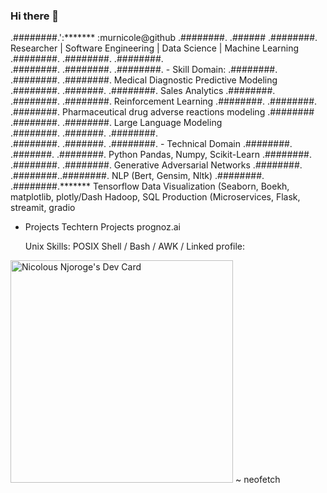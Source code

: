 ### Hi there 👋

<!--
**murnicole/murnicole** is a ✨ _special_ ✨ repository because its `README.md` (this file) appears on your GitHub profile.

Here are some ideas to get you started:

- 🔭 I’m currently working on Machine Learning on Diagnostic Detection
- 🌱 I’m currently learning GenerativeAI
- 👯 I’m looking to collaborate on GenAI

-->
                      
.########.':*******                :murnicole@github
.########.  .######                              .########.  Researcher | Software Engineering  |  Data Science | Machine Learning 
.########.   .########.                          .########.  
.########.    .########.                         .########.                                 - Skill Domain:
.########.      .########.                       .########.                 Medical Diagnostic Predictive Modeling   
.########.              .#######.                .########.                 Sales Analytics 
.########.                .########.             .########.                 Reinforcement Learning 
.########.                  .########.           .########.                 Pharmaceutical drug adverse reactions modeling
.########                     .########.         .########.                 Large Language Modeling     
.########.                      .#######.        .########.  
.########.                        .#######.      .########.                                - Technical Domain
.########.                          .#######.    .########.                 Python Pandas, Numpy, Scikit-Learn 
.########.                            .########. .########.                 Generative Adversarial Networks
.########.                              .########..########.                NLP (Bert, Gensim, Nltk)
.########.                               .########.*******                  Tensorflow
                                                                            Data Visualization (Seaborn, Boekh, matplotlib, plotly/Dash
                                                                            Hadoop, SQL
                                                                            Production (Microservices, Flask, streamit, gradio 
  - Projects
        Techtern Projects
        prognoz.ai                                                                              
                                                                                  
    Unix Skills: POSIX Shell / Bash / AWK /
Linked profile: 


<a href="https://app.daily.dev/nicolousnjoroge"><img src="https://api.daily.dev/devcards/v2/3UXvnUR1v4DCr63nI5arr.png?type=default&r=gjc" width="356" alt="Nicolous Njoroge's Dev Card"/></a>
~ neofetch
